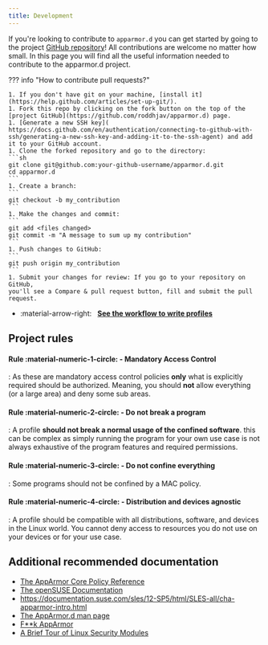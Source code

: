```yaml
---
title: Development
---
```


If you're looking to contribute to `apparmor.d` you can get started by going to the project [GitHub repository](https://github.com/roddhjav/apparmor.d/)! All contributions are welcome no matter how small. In this page you will find all the useful information needed to contribute to the apparmor.d project.

??? info "How to contribute pull requests?"

    1. If you don't have git on your machine, [install it](https://help.github.com/articles/set-up-git/).
    1. Fork this repo by clicking on the fork button on the top of the [project GitHub](https://github.com/roddhjav/apparmor.d) page.
    1. [Generate a new SSH key](    https://docs.github.com/en/authentication/connecting-to-github-with-ssh/generating-a-new-ssh-key-and-adding-it-to-the-ssh-agent) and add it to your GitHub account.
    1. Clone the forked repository and go to the directory:
    ```sh
    git clone git@github.com:your-github-username/apparmor.d.git 
    cd apparmor.d
    ```
    1. Create a branch:
    ```
    git checkout -b my_contribution
    ```
    1. Make the changes and commit:
    ```
    git add <files changed>
    git commit -m "A message to sum up my contribution"
    ```
    1. Push changes to GitHub:
    ```
    git push origin my_contribution
    ```
    1. Submit your changes for review: If you go to your repository on GitHub,
    you'll see a Compare & pull request button, fill and submit the pull request.

<div class="grid cards" markdown>

-   :material-arrow-right: &nbsp; **[See the workflow to write profiles](workflow.md)**

</div>


## Project rules

#### Rule :material-numeric-1-circle: - Mandatory Access Control

:   As these are mandatory access control policies **only** what is explicitly required
    should be authorized. Meaning, you should **not** allow everything (or a large area)
    and deny some sub areas.

#### Rule :material-numeric-2-circle: - Do not break a program

:   A profile **should not break a normal usage of the confined software**. this can
    be complex as simply running the program for your own use case is not always
    exhaustive of the program features and required permissions.

#### Rule :material-numeric-3-circle: - Do not confine everything

:   Some programs should not be confined by a MAC policy.

#### Rule :material-numeric-4-circle: - Distribution and devices agnostic

:   A profile should be compatible with all distributions, software, and devices
    in the Linux world. You cannot deny access to resources you do not use on
    your devices or for your use case.


## Additional recommended documentation

* [The AppArmor Core Policy Reference](https://gitlab.com/apparmor/apparmor/-/wikis/AppArmor_Core_Policy_Reference)
* [The openSUSE Documentation](https://doc.opensuse.org/documentation/leap/security/html/book-security/part-apparmor.html)
* https://documentation.suse.com/sles/12-SP5/html/SLES-all/cha-apparmor-intro.html
* [The AppArmor.d man page](https://man.archlinux.org/man/apparmor.d.5)
* [F**k AppArmor](https://presentations.nordisch.org/apparmor/#/)
* [A Brief Tour of Linux Security Modules](https://www.starlab.io/blog/a-brief-tour-of-linux-security-modules)
